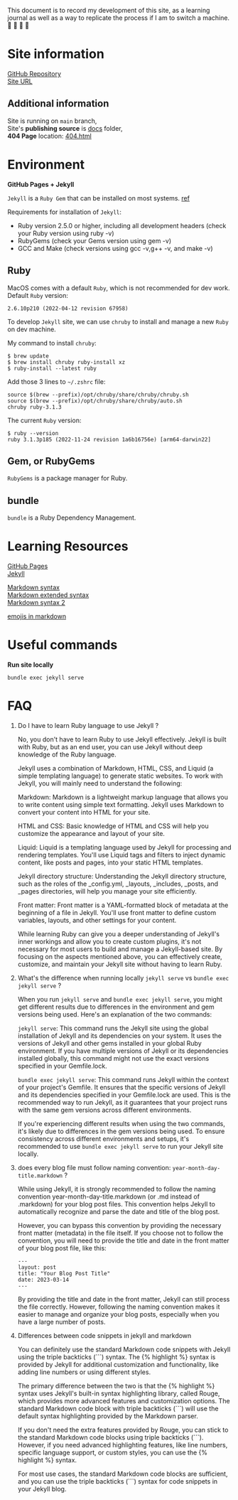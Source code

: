 This document is to record my development of this site, as a learning journal as well as a way to replicate the process if I am to switch a machine. 🏃 🏃 :running: :running:

# Site information

[GitHub Repository](https://github.com/foxai-io/foxai.io)  
[Site URL](https://foxai.io)


## Additional information

Site is running on `main` branch,  
Site's **publishing source** is [docs](./docs/) folder,  
**404 Page** location: [404.html](./docs/404.html)

# Environment

**GitHub Pages + Jekyll**

`Jekyll` is a `Ruby Gem` that can be installed on most systems. [ref](https://jekyllrb.com/docs/installation/)

Requirements for installation of `Jekyll`:  
- Ruby version 2.5.0 or higher, including all development headers (check your Ruby version using ruby -v)
- RubyGems (check your Gems version using gem -v)
- GCC and Make (check versions using gcc -v,g++ -v, and make -v)


## Ruby

MacOS comes with a default `Ruby`, which is not recommended for dev work.  
Default `Ruby` version:
```
2.6.10p210 (2022-04-12 revision 67958)
```

To develop `Jekyll` site, we can use `chruby` to install and manage a new `Ruby` on dev machine.

My command to install `chruby`:
```shell
$ brew update
$ brew install chruby ruby-install xz
$ ruby-install --latest ruby
```

Add those 3 lines to `~/.zshrc` file:
```
source $(brew --prefix)/opt/chruby/share/chruby/chruby.sh
source $(brew --prefix)/opt/chruby/share/chruby/auto.sh
chruby ruby-3.1.3
```

The current `Ruby` version:

```
$ ruby --version
ruby 3.1.3p185 (2022-11-24 revision 1a6b16756e) [arm64-darwin22]
```


## Gem, or RubyGems

`RubyGems` is a package manager for Ruby. 


## bundle

`bundle` is a Ruby Dependency Management.

# Learning Resources

[GitHub Pages](https://docs.github.com/en/pages/getting-started-with-github-pages)  
[Jekyll](https://jekyllrb.com/docs/github-pages/)

[Markdown syntax](https://www.markdownguide.org/basic-syntax/)  
[Markdown extended syntax](https://www.markdownguide.org/extended-syntax)  
[Markdown syntax 2](https://www.jetbrains.com/help/hub/Markdown-Syntax.html)

[emojis in markdown](https://gist.github.com/rxaviers/7360908)

# Useful commands

**Run site locally**

```shell
bundle exec jekyll serve
```

# FAQ

1. Do I have to learn Ruby language to use Jekyll ?

    No, you don't have to learn Ruby to use Jekyll effectively. Jekyll is built with Ruby, but as an end user, you can use Jekyll without deep knowledge of the Ruby language.

    Jekyll uses a combination of Markdown, HTML, CSS, and Liquid (a simple templating language) to generate static websites. To work with Jekyll, you will mainly need to understand the following:

    Markdown: Markdown is a lightweight markup language that allows you to write content using simple text formatting. Jekyll uses Markdown to convert your content into HTML for your site.

    HTML and CSS: Basic knowledge of HTML and CSS will help you customize the appearance and layout of your site.

    Liquid: Liquid is a templating language used by Jekyll for processing and rendering templates. You'll use Liquid tags and filters to inject dynamic content, like posts and pages, into your static HTML templates.

    Jekyll directory structure: Understanding the Jekyll directory structure, such as the roles of the _config.yml, _layouts, _includes, _posts, and _pages directories, will help you manage your site efficiently.

    Front matter: Front matter is a YAML-formatted block of metadata at the beginning of a file in Jekyll. You'll use front matter to define custom variables, layouts, and other settings for your content.

    While learning Ruby can give you a deeper understanding of Jekyll's inner workings and allow you to create custom plugins, it's not necessary for most users to build and manage a Jekyll-based site. By focusing on the aspects mentioned above, you can effectively create, customize, and maintain your Jekyll site without having to learn Ruby.

2. What's the difference when running locally `jekyll serve` vs `bundle exec jekyll serve` ?

    When you run `jekyll serve` and `bundle exec jekyll serve`, you might get different results due to differences in the environment and gem versions being used. Here's an explanation of the two commands:

    `jekyll serve`: This command runs the Jekyll site using the global installation of Jekyll and its dependencies on your system. It uses the versions of Jekyll and other gems installed in your global Ruby environment. If you have multiple versions of Jekyll or its dependencies installed globally, this command might not use the exact versions specified in your Gemfile.lock.

    `bundle exec jekyll serve`: This command runs Jekyll within the context of your project's Gemfile. It ensures that the specific versions of Jekyll and its dependencies specified in your Gemfile.lock are used. This is the recommended way to run Jekyll, as it guarantees that your project runs with the same gem versions across different environments.

    If you're experiencing different results when using the two commands, it's likely due to differences in the gem versions being used. To ensure consistency across different environments and setups, it's recommended to use `bundle exec jekyll serve` to run your Jekyll site locally.


3. does every blog file must follow naming convention: `year-month-day-title.markdown` ?

    While using Jekyll, it is strongly recommended to follow the naming convention year-month-day-title.markdown (or .md instead of .markdown) for your blog post files. This convention helps Jekyll to automatically recognize and parse the date and title of the blog post.

    However, you can bypass this convention by providing the necessary front matter (metadata) in the file itself. If you choose not to follow the convention, you will need to provide the title and date in the front matter of your blog post file, like this:

    ```
    ---
    layout: post
    title: "Your Blog Post Title"
    date: 2023-03-14
    ---
    ```

    By providing the title and date in the front matter, Jekyll can still process the file correctly. However, following the naming convention makes it easier to manage and organize your blog posts, especially when you have a large number of posts.


4. Differences between code snippets in jekyll and markdown

    You can definitely use the standard Markdown code snippets with Jekyll using the triple backticks (```) syntax. The {% highlight %} syntax is provided by Jekyll for additional customization and functionality, like adding line numbers or using different styles.

    The primary difference between the two is that the {% highlight %} syntax uses Jekyll's built-in syntax highlighting library, called Rouge, which provides more advanced features and customization options. The standard Markdown code block with triple backticks (```) will use the default syntax highlighting provided by the Markdown parser.

    If you don't need the extra features provided by Rouge, you can stick to the standard Markdown code blocks using triple backticks (```). However, if you need advanced highlighting features, like line numbers, specific language support, or custom styles, you can use the {% highlight %} syntax.

    For most use cases, the standard Markdown code blocks are sufficient, and you can use the triple backticks (```) syntax for code snippets in your Jekyll blog.